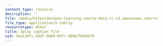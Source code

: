```yaml
---
content_type: resource
description: ''
file: /media/https%3A/open-learning-course-data-rc.s3.amazonaws.com/res-6-006-video-demonstrations-in-lasers-and-optics-spring-2008/4aa119fc2ddf3b8905fcd89ef58d5b79_WyMF3TNm_UU.srt
file_type: application/x-subrip
resourcetype: Other
title: 3play caption file
uid: 4aa119fc-2ddf-3b89-05fc-d89ef58d5b79
---
```

